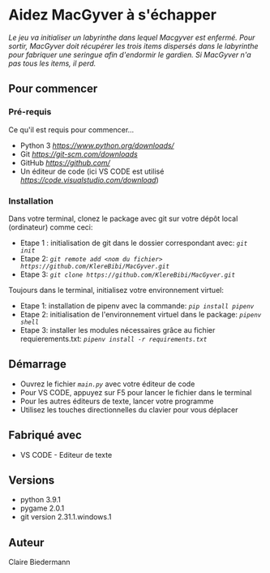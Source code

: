 # Aidez MacGyver à s'échapper

*Le jeu va initialiser un labyrinthe dans lequel Macgyver est enfermé. Pour sortir, MacGyver doit récupérer les trois items dispersés dans le labyrinthe pour fabriquer une seringue afin d'endormir le gardien. Si MacGyver n'a pas tous les items, il perd.*

## Pour commencer

### Pré-requis

Ce qu'il est requis pour commencer...

* Python 3 *https://www.python.org/downloads/*
* Git *https://git-scm.com/downloads*
* GitHub *https://github.com/*
* Un éditeur de code (ici VS CODE est utilisé *https://code.visualstudio.com/download*)

### Installation


Dans votre terminal, clonez le package avec git sur votre dépôt local (ordinateur) comme ceci:
 - Etape 1 : initialisation de git dans le dossier correspondant avec: *`git init`*
 - Etape 2: *`git remote add <nom du fichier> https://github.com/KlereBibi/MacGyver.git`* 
 - Etape 3: *`git clone https://github.com/KlereBibi/MacGyver.git`*
 
Toujours dans le terminal, initialisez votre environnement virtuel:
 - Etape 1: installation de pipenv avec la commande: *`pip install pipenv`*
 - Etape 2: initialisation de l'environnement virtuel dans le package: *`pipenv shell`* 
 - Etape 3: installer les modules nécessaires grâce au fichier requierements.txt: *`pipenv install -r requirements.txt`*

## Démarrage
* Ouvrez le fichier *`main.py`* avec votre éditeur de code
* Pour VS CODE, appuyez sur F5 pour lancer le fichier dans le terminal
* Pour les autres éditeurs de texte, lancer votre programme 
* Utilisez les touches directionnelles du clavier pour vous déplacer

## Fabriqué avec
* VS CODE - Editeur de texte

## Versions
* python 3.9.1
* pygame 2.0.1
* git version 2.31.1.windows.1


## Auteur
Claire Biedermann
